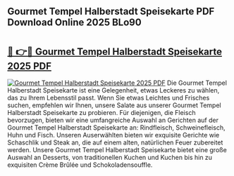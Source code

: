 ## Gourmet Tempel Halberstadt Speisekarte PDF Download Online 2025 BLo90

# <h2><a href="http://gc8etnj.nevu.top/?p=Gourmet+Tempel+Halberstadt+Speisekarte">🔗 👉🔴 Gourmet Tempel Halberstadt Speisekarte 2025 PDF</a></h2>

[![Gourmet Tempel Halberstadt Speisekarte 2025 PDF](https://i.imgur.com/dBaPXMq.png)](http://gc8etnj.nevu.top/?p=Gourmet+Tempel+Halberstadt+Speisekarte)
Die Gourmet Tempel Halberstadt Speisekarte ist eine Gelegenheit, etwas Leckeres zu wählen, das zu Ihrem Lebensstil passt. Wenn Sie etwas Leichtes und Frisches suchen, empfehlen wir Ihnen, unsere Salate aus unserer Gourmet Tempel Halberstadt Speisekarte zu probieren. Für diejenigen, die Fleisch bevorzugen, bieten wir eine umfangreiche Auswahl an Gerichten auf der Gourmet Tempel Halberstadt Speisekarte an: Rindfleisch, Schweinefleisch, Huhn und Fisch. Unseren Auserwählten bieten wir exquisite Gerichte wie Schaschlik und Steak an, die auf einem alten, natürlichen Feuer zubereitet werden. Unsere Gourmet Tempel Halberstadt Speisekarte bietet eine große Auswahl an Desserts, von traditionellen Kuchen und Kuchen bis hin zu exquisiten Crème Brûlée und Schokoladensouffle.
